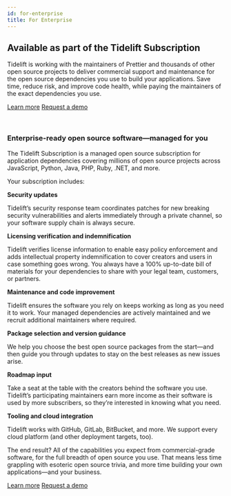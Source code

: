 ```yaml
---
id: for-enterprise
title: For Enterprise
---
```


## Available as part of the Tidelift Subscription

Tidelift is working with the maintainers of Prettier and thousands of other open source projects to deliver commercial support and maintenance for the open source dependencies you use to build your applications. Save time, reduce risk, and improve code health, while paying the maintainers of the exact dependencies you use.

<a class="button" href="https://tidelift.com/subscription/pkg/npm-prettier?utm_source=npm-prettier&utm_medium=referral&utm_campaign=enterprise">Learn more</a>
<a class="button" href="https://tidelift.com/subscription/request-a-demo?utm_source=npm-prettier&utm_medium=referral&utm_campaign=enterprise">Request a demo</a>

<br>

### Enterprise-ready open source software—managed for you

The Tidelift Subscription is a managed open source subscription for application dependencies covering millions of open source projects across JavaScript, Python, Java, PHP, Ruby, .NET, and more.

Your subscription includes:

**Security updates**

Tidelift’s security response team coordinates patches for new breaking security vulnerabilities and alerts immediately through a private channel, so your software supply chain is always secure.

**Licensing verification and indemnification**

Tidelift verifies license information to enable easy policy enforcement and adds intellectual property indemnification to cover creators and users in case something goes wrong. You always have a 100% up-to-date bill of materials for your dependencies to share with your legal team, customers, or partners.

**Maintenance and code improvement**

Tidelift ensures the software you rely on keeps working as long as you need it to work. Your managed dependencies are actively maintained and we recruit additional maintainers where required.

**Package selection and version guidance**

We help you choose the best open source packages from the start—and then guide you through updates to stay on the best releases as new issues arise.

**Roadmap input**

Take a seat at the table with the creators behind the software you use. Tidelift’s participating maintainers earn more income as their software is used by more subscribers, so they’re interested in knowing what you need.

**Tooling and cloud integration**

Tidelift works with GitHub, GitLab, BitBucket, and more. We support every cloud platform (and other deployment targets, too).

The end result? All of the capabilities you expect from commercial-grade software, for the full breadth of open source you use. That means less time grappling with esoteric open source trivia, and more time building your own applications—and your business.

<a class="button" href="https://tidelift.com/subscription/pkg/npm-prettier?utm_source=npm-prettier&utm_medium=referral&utm_campaign=enterprise">Learn more</a>
<a class="button" href="https://tidelift.com/subscription/request-a-demo?utm_source=npm-prettier&utm_medium=referral&utm_campaign=enterprise">Request a demo</a>
